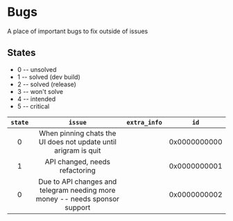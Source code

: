 # Bugs
A place of important bugs to fix outside of issues

## States
- 0 -- unsolved
- 1 -- solved (dev build)
- 2 -- solved (release)
- 3 -- won't solve
- 4 -- intended
- 5 -- critical

|   `state`   | `issue`                                                                         | `extra_info`                                      |     `id`     |
| :---------: | :-----------------------------------------------------------------------------: | :-----------------------------------------------: | :----------: |
|      0      | When pinning chats the UI does not update until arigram is quit                 |                                                   | 0x0000000000 |
|      1      | API changed, needs refactoring                                                  |                                                   | 0x0000000001 |
|      0      | Due to API changes and telegram needing more money -- needs sponsor support     |                                                   | 0x0000000002 |

